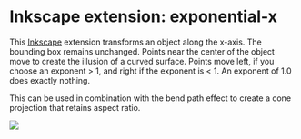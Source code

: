 Inkscape extension: exponential-x
=================================

This [Inkscape](https://inkscape.org) extension transforms an object along the x-axis.
The bounding box remains unchanged. Points near the center of the object move to 
create the illusion of a curved surface.
Points move left, if you choose an exponent > 1, and right if the exponent is < 1.
An exponent of 1.0 does exactly nothing.

This can be used in combination with the bend path effect to create a cone projection
that retains aspect ratio.

<img src="https://raw.githubusercontent.com/jnweiger/inkscape-exponential-x/master/exponential-x-demo.png"/>
